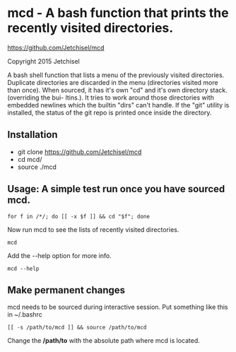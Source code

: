 # mcd - A bash function that prints the recently visited directories.

https://github.com/Jetchisel/mcd

Copyright 2015 Jetchisel

A bash shell function that  lists  a  menu  of  the  previously visited directories.
Duplicate directories are discarded in the menu (directories visited more than once).
When sourced, it has it's own "cd" and it's own directory stack. (overriding the bui-
ltins.). It tries to work around those directories with embedded newlines  which  the
builtin "dirs" can't handle. If the "git" utility is installed, the status of the git
repo is printed once inside the directory.

## Installation
* git clone https://github.com/Jetchisel/mcd
* cd mcd/
* source ./mcd

## Usage: A simple test run once you have sourced mcd.
```shell
for f in /*/; do [[ -x $f ]] && cd "$f"; done
```

Now run mcd to see the lists of recently visited directories.
```shell
mcd
```
Add the --help option for more info.
```shell
mcd --help
```
## Make permanent changes
mcd needs to be sourced during interactive session. Put something like this in ~/.bashrc
```shell
[[ -s /path/to/mcd ]] && source /path/to/mcd
```
Change the **/path/to** with the absolute path where mcd is located.
